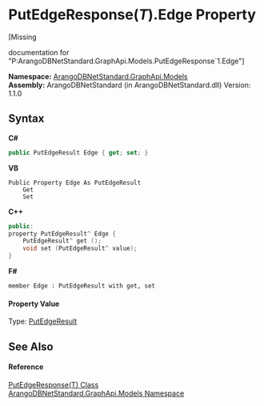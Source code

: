 # PutEdgeResponse(*T*).Edge Property 
 

\[Missing <summary> documentation for "P:ArangoDBNetStandard.GraphApi.Models.PutEdgeResponse`1.Edge"\]

**Namespace:**&nbsp;<a href="6fb2338d-d8f7-f9c1-2056-1702fe9bf954">ArangoDBNetStandard.GraphApi.Models</a><br />**Assembly:**&nbsp;ArangoDBNetStandard (in ArangoDBNetStandard.dll) Version: 1.1.0

## Syntax

**C#**<br />
``` C#
public PutEdgeResult Edge { get; set; }
```

**VB**<br />
``` VB
Public Property Edge As PutEdgeResult
	Get
	Set
```

**C++**<br />
``` C++
public:
property PutEdgeResult^ Edge {
	PutEdgeResult^ get ();
	void set (PutEdgeResult^ value);
}
```

**F#**<br />
``` F#
member Edge : PutEdgeResult with get, set

```


#### Property Value
Type: <a href="edbcbbd9-f935-debd-4f21-5ee7aeb6ce45">PutEdgeResult</a>

## See Also


#### Reference
<a href="d889f809-5bfd-dabd-eaeb-f7fa668275d2">PutEdgeResponse(T) Class</a><br /><a href="6fb2338d-d8f7-f9c1-2056-1702fe9bf954">ArangoDBNetStandard.GraphApi.Models Namespace</a><br />